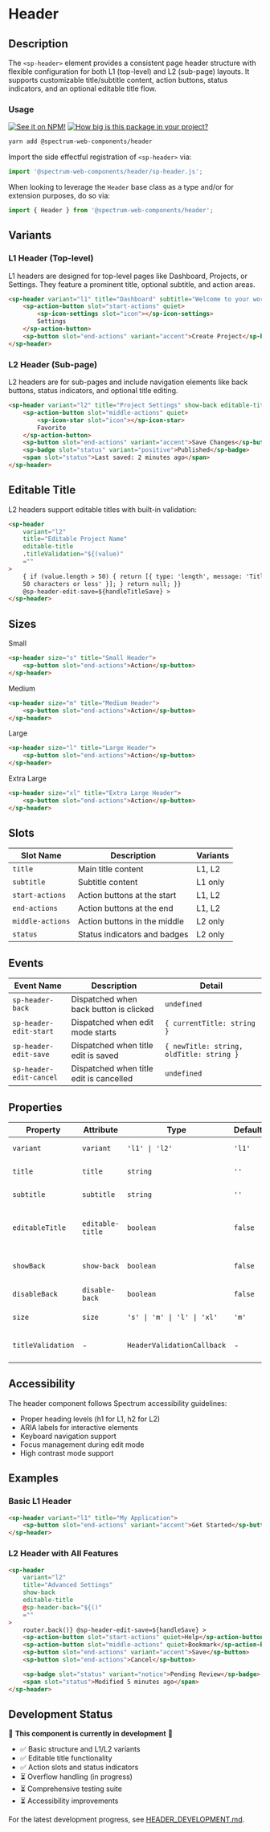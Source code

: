 # Header

## Description

The `<sp-header>` element provides a consistent page header structure with flexible configuration for both L1 (top-level) and L2 (sub-page) layouts. It supports customizable title/subtitle content, action buttons, status indicators, and an optional editable title flow.

### Usage

[![See it on NPM!](https://img.shields.io/npm/v/@spectrum-web-components/header?style=for-the-badge)](https://www.npmjs.com/package/@spectrum-web-components/header)
[![How big is this package in your project?](https://img.shields.io/bundlephobia/minzip/@spectrum-web-components/header?style=for-the-badge)](https://bundlephobia.com/result?p=@spectrum-web-components/header)

```bash
yarn add @spectrum-web-components/header
```

Import the side effectful registration of `<sp-header>` via:

```js
import '@spectrum-web-components/header/sp-header.js';
```

When looking to leverage the `Header` base class as a type and/or for extension purposes, do so via:

```js
import { Header } from '@spectrum-web-components/header';
```

## Variants

### L1 Header (Top-level)

L1 headers are designed for top-level pages like Dashboard, Projects, or Settings. They feature a prominent title, optional subtitle, and action areas.

```html
<sp-header variant="l1" title="Dashboard" subtitle="Welcome to your workspace">
    <sp-action-button slot="start-actions" quiet>
        <sp-icon-settings slot="icon"></sp-icon-settings>
        Settings
    </sp-action-button>
    <sp-button slot="end-actions" variant="accent">Create Project</sp-button>
</sp-header>
```

### L2 Header (Sub-page)

L2 headers are for sub-pages and include navigation elements like back buttons, status indicators, and optional title editing.

```html
<sp-header variant="l2" title="Project Settings" show-back editable-title>
    <sp-action-button slot="middle-actions" quiet>
        <sp-icon-star slot="icon"></sp-icon-star>
        Favorite
    </sp-action-button>
    <sp-button slot="end-actions" variant="accent">Save Changes</sp-button>
    <sp-badge slot="status" variant="positive">Published</sp-badge>
    <span slot="status">Last saved: 2 minutes ago</span>
</sp-header>
```

## Editable Title

L2 headers support editable titles with built-in validation:

```html
<sp-header
    variant="l2"
    title="Editable Project Name"
    editable-title
    .titleValidation="${(value)"
    =""
>
    { if (value.length > 50) { return [{ type: 'length', message: 'Title must be
    50 characters or less' }]; } return null; }}
    @sp-header-edit-save=${handleTitleSave} >
</sp-header>
```

## Sizes

<sp-tabs selected="m" auto label="Size Attribute Options">
<sp-tab value="s">Small</sp-tab>
<sp-tab-panel value="s">

```html
<sp-header size="s" title="Small Header">
    <sp-button slot="end-actions">Action</sp-button>
</sp-header>
```

</sp-tab-panel>
<sp-tab value="m">Medium</sp-tab>
<sp-tab-panel value="m">

```html
<sp-header size="m" title="Medium Header">
    <sp-button slot="end-actions">Action</sp-button>
</sp-header>
```

</sp-tab-panel>
<sp-tab value="l">Large</sp-tab>
<sp-tab-panel value="l">

```html
<sp-header size="l" title="Large Header">
    <sp-button slot="end-actions">Action</sp-button>
</sp-header>
```

</sp-tab-panel>
<sp-tab value="xl">Extra Large</sp-tab>
<sp-tab-panel value="xl">

```html
<sp-header size="xl" title="Extra Large Header">
    <sp-button slot="end-actions">Action</sp-button>
</sp-header>
```

</sp-tab-panel>
</sp-tabs>

## Slots

| Slot Name        | Description                  | Variants |
| ---------------- | ---------------------------- | -------- |
| `title`          | Main title content           | L1, L2   |
| `subtitle`       | Subtitle content             | L1 only  |
| `start-actions`  | Action buttons at the start  | L1, L2   |
| `end-actions`    | Action buttons at the end    | L1, L2   |
| `middle-actions` | Action buttons in the middle | L2 only  |
| `status`         | Status indicators and badges | L2 only  |

## Events

| Event Name              | Description                             | Detail                                   |
| ----------------------- | --------------------------------------- | ---------------------------------------- |
| `sp-header-back`        | Dispatched when back button is clicked  | `undefined`                              |
| `sp-header-edit-start`  | Dispatched when edit mode starts        | `{ currentTitle: string }`               |
| `sp-header-edit-save`   | Dispatched when title edit is saved     | `{ newTitle: string, oldTitle: string }` |
| `sp-header-edit-cancel` | Dispatched when title edit is cancelled | `undefined`                              |

## Properties

| Property          | Attribute        | Type                        | Default | Description                           |
| ----------------- | ---------------- | --------------------------- | ------- | ------------------------------------- |
| `variant`         | `variant`        | `'l1' \| 'l2'`              | `'l1'`  | Header variant                        |
| `title`           | `title`          | `string`                    | `''`    | Main title text                       |
| `subtitle`        | `subtitle`       | `string`                    | `''`    | Subtitle text (L1 only)               |
| `editableTitle`   | `editable-title` | `boolean`                   | `false` | Whether title can be edited (L2 only) |
| `showBack`        | `show-back`      | `boolean`                   | `false` | Show back button (L2 only)            |
| `disableBack`     | `disable-back`   | `boolean`                   | `false` | Disable back button                   |
| `size`            | `size`           | `'s' \| 'm' \| 'l' \| 'xl'` | `'m'`   | Size of the header                    |
| `titleValidation` | -                | `HeaderValidationCallback`  | -       | Custom validation function            |

## Accessibility

The header component follows Spectrum accessibility guidelines:

- Proper heading levels (h1 for L1, h2 for L2)
- ARIA labels for interactive elements
- Keyboard navigation support
- Focus management during edit mode
- High contrast mode support

## Examples

### Basic L1 Header

```html
<sp-header variant="l1" title="My Application">
    <sp-button slot="end-actions" variant="accent">Get Started</sp-button>
</sp-header>
```

### L2 Header with All Features

```html
<sp-header
    variant="l2"
    title="Advanced Settings"
    show-back
    editable-title
    @sp-header-back="${()"
    =""
>
    router.back()} @sp-header-edit-save=${handleSave} >
    <sp-action-button slot="start-actions" quiet>Help</sp-action-button>
    <sp-action-button slot="middle-actions" quiet>Bookmark</sp-action-button>
    <sp-button slot="end-actions" variant="accent">Save</sp-button>
    <sp-button slot="end-actions">Cancel</sp-button>

    <sp-badge slot="status" variant="notice">Pending Review</sp-badge>
    <span slot="status">Modified 5 minutes ago</span>
</sp-header>
```

## Development Status

🚧 **This component is currently in development** 🚧

- ✅ Basic structure and L1/L2 variants
- ✅ Editable title functionality
- ✅ Action slots and status indicators
- ⏳ Overflow handling (in progress)
- ⏳ Comprehensive testing suite
- ⏳ Accessibility improvements

For the latest development progress, see [HEADER_DEVELOPMENT.md](./HEADER_DEVELOPMENT.md).
